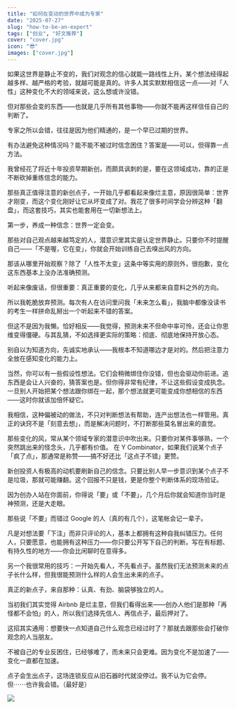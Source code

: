 ```yaml
---
title: "如何在变动的世界中成为专家"
date: "2025-07-27"
slug: "how-to-be-an-expert"
tags: ["创业", "好文推荐"]
cover: "cover.jpg"
icon: "😎"
images: ["cover.jpg"]
---
```

如果这世界是静止不变的，我们对观念的信心就能一路线性上升。某个想法经得起越多样、越严格的考验，就越可能是真的。许多人其实默默相信这一点——对「人性」这种变化不大的领域来说，这么想或许没错。



但对那些会变的东西——也就是几乎所有其他事物——你就不能再这样信任自己的判断了。



专家之所以会错，往往是因为他们精通的，是一个早已过期的世界。



有办法避免这种情况吗？能不能不被过时信念困住？答案是——可以，但得靠一点方法。



我曾经花了将近十年投资早期新创，而颇具讽刺的是，要在这领域成功，靠的正是不断砍掉重练信念的能力。



那些真正值得注意的新创点子，一开始几乎都看起来像烂主意，原因很简单：世界才刚变，而这个变化刚好让它从坏变成了对。我花了很多时间学会分辨这种「翻盘」，而这套技巧，其实也能套用在一切新想法上。



第一步，养成一种信念：世界一定会变。



那些对自己观点越来越笃定的人，潜意识里其实是认定世界静止。只要你不时提醒自己——「不是喔，它在变」，你就会开始训练自己去嗅出风的方向。



那该从哪里开始观察？除了「人性不太变」这条中等实用的原则外，很抱歉，变化这东西基本上没办法准确预测。



听起来像废话，但很重要：真正重要的变化，几乎从来都来自意料之外的方向。



所以我乾脆放弃预测。每次有人在访问里问我「未来怎么看」，我脑中都像没读书的考生一样拼命乱掰出一个听起来不错的答案。



但这不是因为我懒。恰好相反——我觉得，预测未来不但命中率可怜，还会让你思维变得僵硬。与其乱猜，不如选择更实际的策略：彻底、彻底地保持开放心态。



别自以为知道方向，先诚实地承认——我根本不知道哪边才是对的。然后把注意力全放在感知变化的能力上。



当然，你可以有一些假设性想法。它们会稍微绑住你没错，但也会驱动你前进。追东西是会让人兴奋的，猜答案也是。但你得非常有纪律，不让这些假设变成执念。
一旦别人开始把某个想法跟你绑在一起，那个想法就更可能变成你想相信的东西——这时你就该加倍怀疑它。



我相信，这种偏被动的做法，不只对判断想法有帮助，连产出想法也一样管用。真正的诀窍不是「刻意去想」，而是解决问题时，不打断那些莫名冒出来的直觉。



那些变化的风，常从某个领域专家的潜意识中吹出来。只要你对某件事够熟，一个突然跳出来的怪念头，几乎都有价值。
在 Y Combinator，如果我们说某个点子「疯了点」，那通常是称赞——搞不好还比「这点子不错」更赞。



新创投资人有极高的动机要刷新自己的信念。只要比别人早一步意识到某个点子不是垃圾，那就可能赚翻。这个回报不只是钱，更是你整个判断体系的现场验证。



因为创办人站在你面前，你得说「要」或「不要」，几个月后你就会知道你当时是神预测，还是大走眼。



那些说「不要」而错过 Google 的人（真的有几个），这笔帐会记一辈子。



凡是对想法要「下注」而非只评论的人，基本上都拥有这种自我纠错压力。任何人，只要愿意，也能拥有这种压力——你只要公开写下自己的判断。写在有标题、有持久性的地方——你会比闲聊时在意得多。



另一个我很常用的技巧：一开始先看人，不先看点子。虽然我们无法预测未来的点子长什么样，但我很能预测什么样的人会生出未来的点子。



真正的新点子，来自那种：认真、有劲、脑袋够独立的人。



当初我们其实觉得 Airbnb 是烂主意，但我们看得出来——创办人他们是那种「再怪都不会怕」的人，所以我们选择先信人、再信点子，最后押对了。



这招其实通用：想要快一点知道自己什么观念已经过时了？那就去跟那些会打破你观念的人当朋友。



不被自己的专业反困住，已经够难了，而未来只会更难。因为变化不是加速了——变化一直都在加速。



点子会生出点子，这场连锁反应从旧石器时代就没停过。我不认为它会停。
但⋯⋯也许我会错。（最好是）




![](https://prod-files-secure.s3.us-west-2.amazonaws.com/112d0858-5090-4d34-a606-b75eb8d65fd2/46476355-9cf3-4e99-9b7a-3531bc426380/1000202064.png?X-Amz-Algorithm=AWS4-HMAC-SHA256&X-Amz-Content-Sha256=UNSIGNED-PAYLOAD&X-Amz-Credential=ASIAZI2LB466SNOXRYON%2F20250803%2Fus-west-2%2Fs3%2Faws4_request&X-Amz-Date=20250803T153610Z&X-Amz-Expires=3600&X-Amz-Security-Token=IQoJb3JpZ2luX2VjEPX%2F%2F%2F%2F%2F%2F%2F%2F%2F%2FwEaCXVzLXdlc3QtMiJGMEQCIBH9hyjGcU64BBbDDM9%2BIqfk6R1TbFUIe4KoOs%2F09BNXAiA8xs957zvqHFgzVdwRFp5VOgBAKUeLFUea2cL3zpOXUCr%2FAwguEAAaDDYzNzQyMzE4MzgwNSIMFoMnJVH%2FBhyVSZ88KtwDklUWlg35jWnyCKfTYvjbHOcA0H54uzccWg6p0H3bwqOiMu8hwEk19RSZ9Dp60%2Bs1D5U2cROm6hVsmZXBz0zdMqY8xFdrTME8KltRSGllhWYlQhwn9UwAJKFb0IU7XRn9NjdogPDsM5B4yvnGpaO9lnNjKSBAuZgm87ajRd6HlIjO8jbz%2BzU0yLuu1uoy31QvQ4ylSEWUDCQARndy%2F9PBQqDKtIo0wf4eC7duYmonyAx7XAiatYq6Fs2Q05PIDYjko5JbisDWDB9sYd0YIvhyqf4eYFPosAOoSUdj8v0Yw5l15ABggqAB5UxT%2BMXyyTtSSnXneHk5vmm0Q9DQWbMPRh%2BNkNLdQEh%2FZhL1zkjOkNcQQoQd3ZnXQGLA3Xa1oS%2FYYGSxUDIVBZVabgpX0mzmyTz2w1hoL%2FKFq7jX3Q1JL%2F%2BvKzqJYJY6iRlYF0zlihJxh1Rl4GLgY7Z5RuGgGGFhjuZFqVS4BMTRGukhlBayT6twJcQloBbaIgxlGXCWCS3fkBsuumkEsAaS6f%2BAp6vH6Q9BZlxb24XSqJ50egJ6qEUo4Bcuh1FH%2FSFhXq%2FESDR7Cof2ZMRmA3l6PBQP7Y4D0doroIgNdVxLuGs%2BKceMkJFk2AuXeIiOPdubxdowi7e9xAY6pgHF0SA0UvyOvIfyQp5i%2FwikA8oKrLePeHw6ilidC94FtEStRq%2FN3quh46iLpD1WGM%2FZEMGOBTV7pi1P%2BXRn368GQ%2Fu0thNjWv62bnLve52%2BV%2Fqpt6MazNkIODGl6u6f5AvzUiG%2BsDqpL1mzEUpXA%2BFHvecZ7Xzc2AY3VoclpLfybfXvS0sz1V95Am1yjTiJK1%2Fk2WFVFNgt9%2BiAuCq09pz7DSTecAeT&X-Amz-Signature=7104b58f97bf37c1ce2865f3eb471288be63578fd47f2f0abc117ee22a97f036&X-Amz-SignedHeaders=host&x-amz-checksum-mode=ENABLED&x-id=GetObject)

